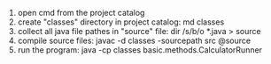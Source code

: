 1. open cmd from the project catalog
2. create "classes" directory in project catalog:
md classes
3. collect all java file pathes in "source" file: 
dir /s/b/o *.java > source 
4. compile source files:
javac -d classes -sourcepath src @source
5. run the program:
java -cp classes basic.methods.CalculatorRunner
